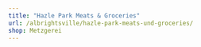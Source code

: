 ```yaml
---
title: "Hazle Park Meats & Groceries"
url: /albrightsville/hazle-park-meats-und-groceries/
shop: Metzgerei
---
```


